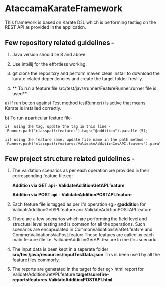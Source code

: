# AtaccamaKarateFramework
This framework is based on Karate DSL which is performing testing on the REST API as provided in the application.

## Few repository related guidelines -

1. Java version should be 8 and above.

2. Use intellij for the effortless working.

3. git clone the repository and perform maven clean install to download the karate related dependencies and create the target folder freshly. 	

4. ** To run a feature file src/test/java/runner/FeatureRunner.runner file is used**

  a) if run button against Test method testRunner() is active that means Karate is installed correctly.
  
  b) To run  a particular feature file-
  
    i)  using the tag, update the tag in this line -  `Runner.path("classpath:features").tags("@addition").parallel(5);`
    
    ii) using the feature name, update file name in the path method - `Runner.path("classpath:features/ValidateAdditionGetAPI.feature").parallel(5);`






## Few project structure related guidelines -


1. The validation scenarios as per each operation are provided in their corresponding feature file.eg:

	**Addition via GET api - ValidateAdditionGetAPI.feature**
    
   	**Addition via POST api - ValidateAdditionPOSTAPI.feature**
    
2. Each feature file is tagged as per it's operation eg> **@addition** for  ValidateAdditionGetAPI.feature and ValidateAdditionPOSTAPI.feature 

3. There are a few scenarios which are performing the field level and structural level testing and is common for all the operations. Such scenarios are encapsulated 
   in CommonValidationsViaGet.feature and CommonValidationsViaPost.feature
   These features are called by each main feature file i.e. ValidateAdditionGetAPI.feature in the first scenario.
   
4. The input data is been kept in a seperate folder **src/test/java/resources/InputTestData.json** This is been used by all the feature files commonly.

5. The reports are generated in the target folder eg> html report for ValidateAdditionGetAPI.feature 
**target/surefire-reports/features.ValidateAdditionPOSTAPI.html**
